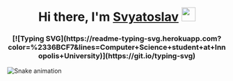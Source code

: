 <h1 align="center">Hi there, I'm <a href="https://svyatoslavsvyatkin.ru/" target="_blank">Svyatoslav</a> 
<img src="https://github.com/blackcater/blackcater/raw/main/images/Hi.gif" height="32"/></h1>
<h3 align="center">[![Typing SVG](https://readme-typing-svg.herokuapp.com?color=%2336BCF7&lines=Computer+Science+student+at+Innopolis+University)](https://git.io/typing-svg)</h3>

![Snake animation](https://github.com/dmhd6219/dmhd6219/blob/output/github-contribution-grid-snake.svg)

<!--
**dmhd6219/dmhd6219** is a ✨ _special_ ✨ repository because its `README.md` (this file) appears on your GitHub profile.

Here are some ideas to get you started:

- 🔭 I’m currently working on ...
- 🌱 I’m currently learning ...
- 👯 I’m looking to collaborate on ...
- 🤔 I’m looking for help with ...
- 💬 Ask me about ...
- 📫 How to reach me: ...
- 😄 Pronouns: ...
- ⚡ Fun fact: ...
-->
